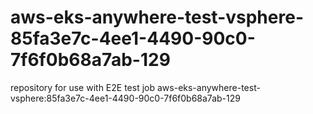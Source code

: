 # aws-eks-anywhere-test-vsphere-85fa3e7c-4ee1-4490-90c0-7f6f0b68a7ab-129
repository for use with E2E test job aws-eks-anywhere-test-vsphere:85fa3e7c-4ee1-4490-90c0-7f6f0b68a7ab-129
